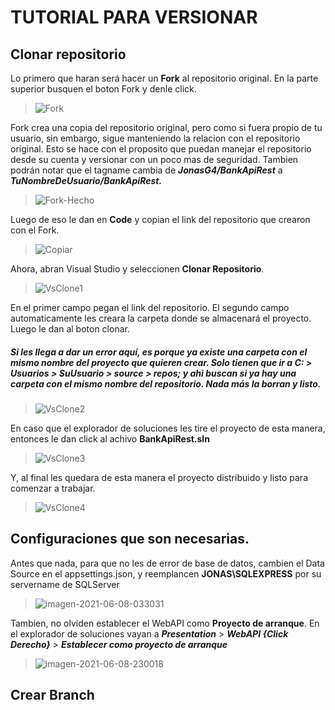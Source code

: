 # TUTORIAL PARA VERSIONAR
## Clonar repositorio

Lo primero que haran será hacer un **Fork** al repositorio original. En la parte superior busquen el boton Fork y denle click.
> <img src="https://i.ibb.co/3kXC4S9/Fork.png" alt="Fork" border="0">

Fork crea una copia del repositorio original, pero como si fuera propio de tu usuario, sin embargo, sigue manteniendo la relacion con el repositorio original.
Esto se hace con el proposito que puedan manejar el repositorio desde su cuenta y versionar con un poco mas de seguridad. Tambien podrán notar que el tagname cambia de ***JonasG4/BankApiRest*** a ***TuNombreDeUsuario/BankApiRest.*** 
> <img src="https://i.ibb.co/JQ1cX3t/Fork-Hecho.png" alt="Fork-Hecho" border="0">

Luego de eso le dan en **Code** y copian el link del repositorio que crearon con el Fork.
> <img src="https://i.ibb.co/bgxWc43/Copiar.png" alt="Copiar" border="0">

Ahora, abran Visual Studio y seleccionen **Clonar Repositorio**.
> <img src="https://i.ibb.co/SvMhsnB/VsClone1.png" alt="VsClone1" border="0">

En el primer campo pegan el link del repositorio. El segundo campo automaticamente les creara la carpeta donde se almacenará el proyecto. Luego le dan al boton clonar. 
##### Si les llega a dar un error aquí, es porque ya existe una carpeta con el mismo nombre del proyecto que quieren crear. Solo tienen que ir a C: > Usuarios > SuUsuario > source > repos; y ahi buscan si ya hay una carpeta con el mismo nombre del repositorio. Nada más la borran y listo.  
> <img src="https://i.ibb.co/xJTJc4r/VsClone2.png" alt="VsClone2" border="0">

En caso que el explorador de soluciones les tire el proyecto de esta manera, entonces le dan click al achivo **BankApiRest.sln**
> <img src="https://i.ibb.co/vDb9R8T/VsClone3.png" alt="VsClone3" border="0">

Y, al final les quedara de esta manera el proyecto distribuido y listo para comenzar a trabajar. 
> <img src="https://i.ibb.co/yhzBZJp/VsClone4.png" alt="VsClone4" border="0">

## Configuraciones que son necesarias.
Antes que nada, para que no les de error de base de datos, cambien el Data Source en el appsettings.json, y reemplancen **JONAS\\SQLEXPRESS** por su servername de SQLServer
> <img src="https://i.ibb.co/QDW0W5M/imagen-2021-06-08-033031.png" alt="imagen-2021-06-08-033031" border="0">

Tambien, no olviden establecer el WebAPI como **Proyecto de arranque**. En el explorador de soluciones vayan a ***Presentation*** > ***WebAPI {Click Derecho}*** > ***Establecer como proyecto de arranque***
> <img src="https://i.ibb.co/9g3HPSX/imagen-2021-06-08-230018.png" alt="imagen-2021-06-08-230018" border="0">

## Crear Branch

